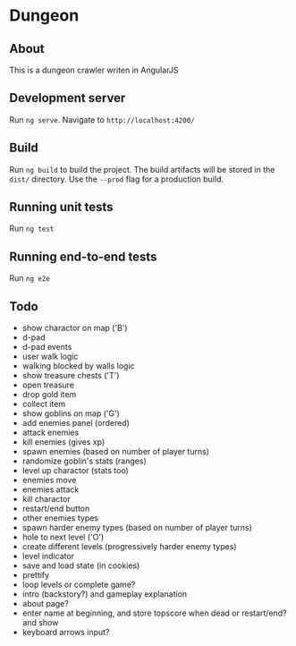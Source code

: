 # Dungeon

## About

This is a dungeon crawler writen in AngularJS

## Development server

Run `ng serve`. Navigate to `http://localhost:4200/`

## Build

Run `ng build` to build the project. The build artifacts will be stored in the `dist/` directory. Use the `--prod` flag for a production build.

## Running unit tests

Run `ng test`

## Running end-to-end tests

Run `ng e2e`

## Todo
- show charactor on map ('B')
- d-pad
- d-pad events
- user walk logic
- walking blocked by walls logic
- show treasure chests ('T')
- open treasure
- drop gold item 
- collect item
- show goblins on map ('G')
- add enemies panel (ordered)
- attack enemies
- kill enemies (gives xp)
- spawn enemies (based on number of player turns)
- randomize goblin's stats (ranges)
- level up charactor (stats too)
- enemies move
- enemies attack
- kill charactor
- restart/end button
- other enemies types
- spawn harder enemy types (based on number of player turns)
- hole to next level ('O')
- create different levels (progressively harder enemy types)
- level indicator
- save and load state (in cookies)
- prettify
- loop levels or complete game?
- intro (backstory?) and gameplay explanation 
- about page?
- enter name at beginning, and store topscore when dead or restart/end? and show
- keyboard arrows input?